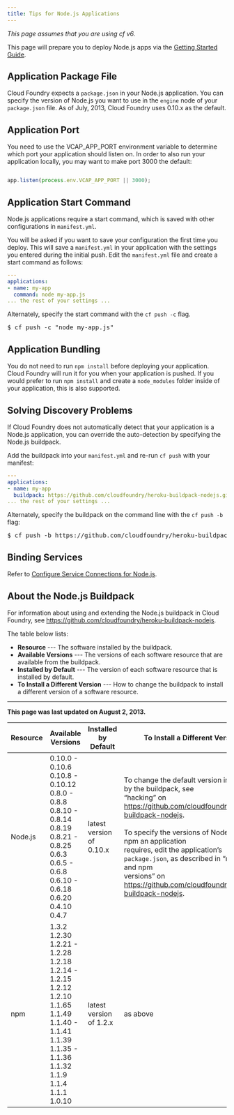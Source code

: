```yaml
---
title: Tips for Node.js Applications
---
```


_This page assumes that you are using cf v6._

This page will prepare you to deploy Node.js apps via the [Getting Started Guide](getting-started.html).

## <a id='packagejson'></a> Application Package File ##

Cloud Foundry expects a `package.json` in your Node.js application.
You can specify the version of Node.js you want to use in the `engine` node of
your `package.json` file.
As of July, 2013, Cloud Foundry uses 0.10.x as the default.

## <a id='port'></a> Application Port ##

You need to use the VCAP\_APP\_PORT environment variable to determine which
port your application should listen on.
In order to also run your application locally, you may want to make port 3000
the default:

~~~javascript

app.listen(process.env.VCAP_APP_PORT || 3000);

~~~

## <a id='start'></a> Application Start Command ##

Node.js applications require a start command, which is saved with other
configurations in `manifest.yml`.

You will be asked if you want to save your configuration the first time you
deploy.
This will save a `manifest.yml` in your application with the settings you
entered during the initial push.
Edit the `manifest.yml` file and create a start command as follows:

~~~yaml
---
applications:
- name: my-app
  command: node my-app.js
... the rest of your settings ...
~~~

Alternately, specify the start command with the `cf push -c` flag.

<pre class="termainl">
$ cf push -c "node my-app.js"
</pre>

## <a id='nodemodules'></a> Application Bundling ##

You do not need to run `npm install` before deploying your application.
Cloud Foundry will run it for you when your application is pushed.
If you would prefer to run `npm install` and create a `node_modules` folder
inside of your application, this is also supported.

## <a id='discovery'></a> Solving Discovery Problems ##

If Cloud Foundry does not automatically detect that your application is a
Node.js application, you can override the auto-detection by specifying the
Node.js buildpack.

Add the buildpack into your `manifest.yml` and re-run `cf push` with your
manifest:

~~~yaml
---
applications:
- name: my-app
  buildpack: https://github.com/cloudfoundry/heroku-buildpack-nodejs.git
... the rest of your settings ...
~~~

Alternately, specify the buildpack on the command line with the `cf push -b`
flag:

<pre class="termainl">
$ cf push -b https://github.com/cloudfoundry/heroku-buildpack-nodejs.git
</pre>

## <a id='services'></a> Binding Services ##

Refer to [Configure Service Connections for Node.js](../services/node-service-bindings.html).

## <a id='buildpack'></a> About the Node.js Buildpack ##

For information about using and extending the Node.js buildpack in Cloud
Foundry, see https://github.com/cloudfoundry/heroku-buildpack-nodejs.

The table below lists:

* **Resource** --- The software installed by the buildpack.
* **Available Versions** --- The versions of each software resource that are available from the buildpack.
* **Installed by Default** --- The version of each software resource that is installed by default.
* **To Install a Different Version** --- How to change the buildpack to install a different version of a software resource.

----------------------------

 **This page was last updated on August 2, 2013.**

| Resource | Available Versions | Installed by Default| To Install a Different Version
| --------- | --------- | --------- |---------
| Node.js | 0.10.0 - 0.10.6 <br> 0.10.8  - 0.10.12<br>0.8.0 - 0.8.8<br>0.8.10 - 0.8.14<br>0.8.19<br>0.8.21 -  0.8.25<br>0.6.3<br>0.6.5 - 0.6.8<br>0.6.10 - 0.6.18<br>0.6.20<br>0.4.10<br>0.4.7 | latest version of 0.10.x | To change the default version installed by the buildpack, see <br>“hacking” on https://github.com/cloudfoundry/heroku-buildpack-nodejs. <br><br>To specify the versions of Node.js and npm an application <br>requires, edit the application’s `package.json`, as described in “node.js and npm <br>versions” on https://github.com/cloudfoundry/heroku-buildpack-nodejs.
| npm | 1.3.2<br>1.2.30<br>1.2.21 - 1.2.28<br>1.2.18<br>1.2.14 - 1.2.15<br>1.2.12<br>1.2.10<br>1.1.65<br>1.1.49<br>1.1.40 - 1.1.41<br>1.1.39<br>1.1.35 - 1.1.36<br>1.1.32<br>1.1.9<br>1.1.4<br>1.1.1<br>1.0.10 | latest version of 1.2.x | as above